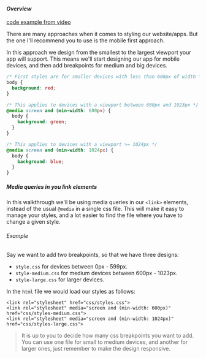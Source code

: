#### _Overview_

[code example from video](https://glitch.com/edit/#!/stripe-dinosaur)

There are many approaches when it comes to styling our website/apps. But the one I'll recommend you to use is the mobile first approach.

In this approach we design from the smallest to the largest viewport your app will support. This means we'll start designing our app for mobile devices, and then add breakpoints for medium and big devices.

```css
/* First styles are for smaller devices with less than 600px of width */
body {
  background: red;
}

/* This applies to devices with a viewport between 600px and 1023px */
@media screen and (min-width: 600px) {
  body {
    background: green;
  }
}

/* This applies to devices with a viewport >= 1024px */
@media screen and (min-width: 1024px) {
  body {
    background: blue;
  }
}
```

##### Media queries in you link elements

In this walkthrough we'll be using media queries in our `<link>` elements, instead of the usual `@media` in a single css file. This will make it easy to manage your styles, and a lot easier to find the file where you have to change a given style.

###### Example

Say we want to add two breakpoints, so that we have three designs:

* `style.css` for devices between 0px - 599px.
* `style-medium.css` for medium devices between 600px - 1023px.
* `style-large.css` for larger devices.

In the `html` file we would load our styles as follows:

```
<link rel="stylesheet" href="css/styles.css">
<link rel="stylesheet" media="screen and (min-width: 600px)" href="css/styles-medium.css">
<link rel="stylesheet" media="screen and (min-width: 1024px)" href="css/styles-large.css">
```

> It is up to you to decide how many css breakpoints you want to add. You can use one file for small to medium devices, and another for larger ones, just remember to make the design responsive.
